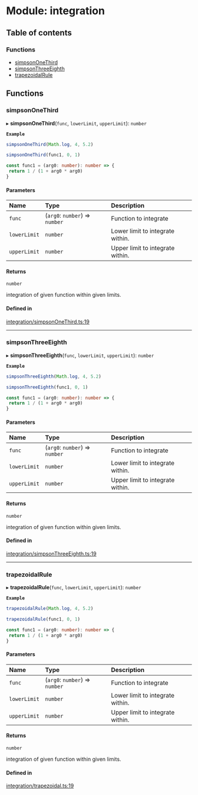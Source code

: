 # Module: integration

## Table of contents

### Functions

- [simpsonOneThird](../wiki/integration#simpsononethird)
- [simpsonThreeEighth](../wiki/integration#simpsonthreeeighth)
- [trapezoidalRule](../wiki/integration#trapezoidalrule)

## Functions

### simpsonOneThird

▸ **simpsonOneThird**(`func`, `lowerLimit`, `upperLimit`): `number`

**`Example`**

```ts
simpsonOneThird(Math.log, 4, 5.2)

simpsonOneThird(func1, 0, 1)

const func1 = (arg0: number): number => {
 return 1 / (1 + arg0 * arg0)
}
```

#### Parameters

| Name | Type | Description |
| :------ | :------ | :------ |
| `func` | (`arg0`: `number`) => `number` | Function to integrate |
| `lowerLimit` | `number` | Lower limit to integrate within. |
| `upperLimit` | `number` | Upper limit to integrate within. |

#### Returns

`number`

integration of given function within given limits.

#### Defined in

[integration/simpsonOneThird.ts:19](https://github.com/RohitSingh107/calculus-algorithms/blob/ffec256/src/integration/simpsonOneThird.ts#L19)

___

### simpsonThreeEighth

▸ **simpsonThreeEighth**(`func`, `lowerLimit`, `upperLimit`): `number`

**`Example`**

```ts
simpsonThreeEighth(Math.log, 4, 5.2)

simpsonThreeEighth(func1, 0, 1)

const func1 = (arg0: number): number => {
 return 1 / (1 + arg0 * arg0)
}
```

#### Parameters

| Name | Type | Description |
| :------ | :------ | :------ |
| `func` | (`arg0`: `number`) => `number` | Function to integrate |
| `lowerLimit` | `number` | Lower limit to integrate within. |
| `upperLimit` | `number` | Upper limit to integrate within. |

#### Returns

`number`

integration of given function within given limits.

#### Defined in

[integration/simpsonThreeEighth.ts:19](https://github.com/RohitSingh107/calculus-algorithms/blob/ffec256/src/integration/simpsonThreeEighth.ts#L19)

___

### trapezoidalRule

▸ **trapezoidalRule**(`func`, `lowerLimit`, `upperLimit`): `number`

**`Example`**

```ts
trapezoidalRule(Math.log, 4, 5.2)

trapezoidalRule(func1, 0, 1)

const func1 = (arg0: number): number => {
 return 1 / (1 + arg0 * arg0)
}
```

#### Parameters

| Name | Type | Description |
| :------ | :------ | :------ |
| `func` | (`arg0`: `number`) => `number` | Function to integrate |
| `lowerLimit` | `number` | Lower limit to integrate within. |
| `upperLimit` | `number` | Upper limit to integrate within. |

#### Returns

`number`

integration of given function within given limits.

#### Defined in

[integration/trapezoidal.ts:19](https://github.com/RohitSingh107/calculus-algorithms/blob/ffec256/src/integration/trapezoidal.ts#L19)
